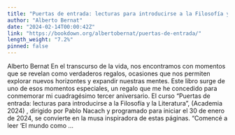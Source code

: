 ```yaml
---
title: "Puertas de entrada: lecturas para introducirse a la Filosofía y la Literatura "
author: "Alberto Bernat"
date: "2024-02-14T00:00:42Z"
link: "https://bookdown.org/albertobernat/puertas-de-entrada/"
length_weight: "7.2%"
pinned: false
---
```


Alberto Bernat En el transcurso de la vida, nos encontramos con momentos que se revelan como verdaderos regalos, ocasiones que nos permiten explorar nuevos horizontes y expandir nuestras mentes. Este libro surge de uno de esos momentos especiales, un regalo que me he concedido para conmemorar mi cuadragésimo tercer aniversario. El curso “Puertas de entrada: lecturas para introducirse a la Filosofía y la Literatura”, (Academia 2024) , dirigido por Pablo Nacach y programado para iniciar el 30 de enero de 2024, se convierte en la musa inspiradora de estas páginas. “Comencé a leer ‘El mundo como ...
